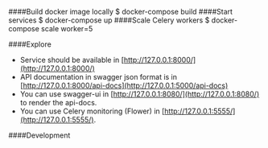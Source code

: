 
####Build docker image locally
    $ docker-compose build
####Start services
    $ docker-compose up
####Scale Celery workers
    $ docker-compose scale worker=5

####Explore
* Service should be available in [http://127.0.0.1:8000/](http://127.0.0.1:8000/)
* API documentation in swagger json format is in [http://127.0.0.1:8000/api-docs](http://127.0.0.1:5000/api-docs)
* You can use swagger-ui in [http://127.0.0.1:8080/](http://127.0.0.1:8080/) to render the api-docs.
* You can use Celery monitoring (Flower) in [http://127.0.0.1:5555/](http://127.0.0.1:5555/).

####Development

